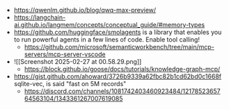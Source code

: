 - https://qwenlm.github.io/blog/qwq-max-preview/
- https://langchain-ai.github.io/langmem/concepts/conceptual_guide/#memory-types
- https://github.com/huggingface/smolagents is a library that enables you to run powerful agents in a few lines of code. Enable tool calling!
	- https://github.com/microsoft/semanticworkbench/tree/main/mcp-servers/mcp-server-vscode
- ![[Screenshot 2025-02-27 at 00.58.29.png]]
	- https://block.github.io/goose/docs/tutorials/knowledge-graph-mcp/
- https://gist.github.com/ahoward/3726b9339a62fbc82b1cd62bd0c1668f sqlite-vec, is said "fast on 5M records" 
	- https://discord.com/channels/1081742403460923484/1217852365764563104/1343361267007619085